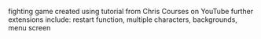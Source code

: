 fighting game created using tutorial from Chris Courses on YouTube
further extensions include: restart function, multiple characters, backgrounds, menu screen
